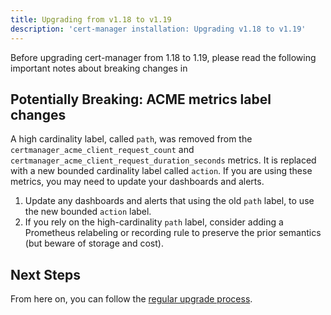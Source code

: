 ```yaml
---
title: Upgrading from v1.18 to v1.19
description: 'cert-manager installation: Upgrading v1.18 to v1.19'
---
```


Before upgrading cert-manager from 1.18 to 1.19, please read the following important notes about breaking changes in

## Potentially Breaking: ACME metrics label changes

A high cardinality label, called `path`, was removed from the `certmanager_acme_client_request_count` and `certmanager_acme_client_request_duration_seconds` metrics.
It is replaced with a new bounded cardinality label called `action`.
If you are using these metrics, you may need to update your dashboards and alerts.

1. Update any dashboards and alerts that using the old `path` label, to use the new bounded `action` label.
2. If you rely on the high-cardinality `path` label, consider adding a Prometheus relabeling or recording rule to preserve the prior semantics (but beware of storage and cost).

## Next Steps

From here on, you can follow the [regular upgrade process](../../installation/upgrade.md).
